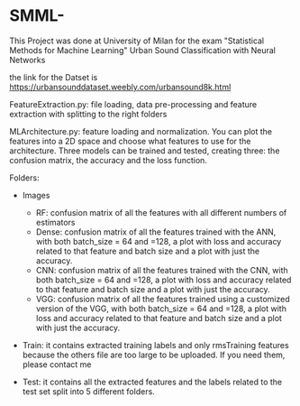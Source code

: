 # SMML- 
This Project was done at University of Milan for the exam "Statistical Methods for Machine Learning"
Urban Sound Classification with Neural Networks


the link for the Datset is https://urbansounddataset.weebly.com/urbansound8k.html

FeatureExtraction.py: file loading, data pre-processing and feature extraction with splitting to the right folders

MLArchitecture.py: feature loading and normalization. You can plot the features into a 2D space and choose what features to use for the architecture. Three models can be trained and tested, creating three: the confusion matrix, the accuracy and the loss function.

Folders:
- Images
	- RF: confusion matrix of all the features with all different numbers of estimators
	- Dense: confusion matrix of all the features trained with the ANN, with both batch_size = 64 and =128, a plot with loss and accuracy related to that feature and batch size and a plot with just the accuracy.
	- CNN: confusion matrix of all the features trained with the CNN, with both batch_size = 64 and =128, a plot with loss and accuracy related to that feature and batch size and a plot with just the accuracy.
	- VGG: confusion matrix of all the features trained using a customized version of the VGG, with both batch_size = 64 and =128, a plot with loss and accuracy related to that feature and batch size and a plot with just the accuracy.

- Train: it contains extracted training labels and only rmsTraining features because the others file are too large to be uploaded. If you need them, please contact me
- Test: it contains all the extracted features and the labels related to the test set split into 5 different folders.
